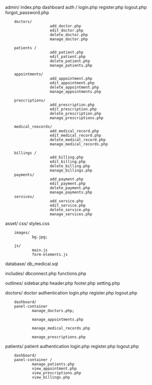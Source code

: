 admin/
        index.php
        dashboard
        auth /
                login.php 
                register.php 
                logout.php
                forgot_password.php

        doctors/ 
                        add_doctor.php 
                        edit_doctor.php 
                        delete_doctor.php 
                        manage_doctor.php 

        patients /
                        add_patient.php 
                        edit_patient.php 
                        delete_patient.php 
                        manage_patients.php 
                        
        appointments/ 
                        add_appointment.php 
                        edit_appointment.php 
                        delete_appointment.php 
                        manage_appointments.php 

        prescriptions/ 
                        add_prescription.php 
                        edit_prescription.php 
                        delete_prescription.php 
                        manage_prescriptions.php 

        medical_reocords/
                        add_medical_record.php 
                        edit_medical_record.php 
                        delete_medical_record.php 
                        manage_medical_records.php 

        billings /
                        add_billing.php 
                        edit_billing.php 
                        delete_billing.php 
                        manage_billings.php
        payments/
                        add_payment.php
                        edit_payment.php
                        delete_payment.php
                        manage_payments.php
        services/
                        add_service.php
                        edit_service.php
                        delete_service.php
                        manage_services.php
                

asset/
        css/
                styles.css

        images/
                bg.jpg;

        js/
                main.js
                form-elements.js

database/
        db_medical.sql

includes/
        dbconnect.php
        functions.php

outlines/
        sidebar.php
        header.php
        footer.php
        setting.php

doctors/
        doctor authentication
                login.php 
                register.php
                logout.php

        dashboard/  
        panel-container
                manage_doctors.php;

                manage_appointments.php

                manage_medical_records.php
                                        
                manage_prescriptions.php

patients/
        patient authentication
                login.php
                register.php 
                logout.php 
                
        dashboard/
        panel-container /
                manage_patients.php
                view_appointment.php
                view_prescriptions.php
                view_billings.php
